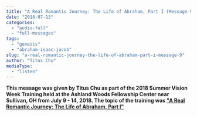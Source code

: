```yaml
---
title: "A Real Romantic Journey: The Life of Abraham, Part I (Message 9)"
date: "2018-07-13"
categories: 
  - "audio-full"
  - "full-messages"
tags: 
  - "genesis"
  - "abraham-isaac-jacob"
slug: "a-real-romantic-journey-the-life-of-abraham-part-i-message-9"
author: "Titus Chu"
mediaType: 
  - "listen"
---
```


__This message was given by Titus Chu as part of the 2018 Summer Vision Week Training held at the Ashland Woods Fellowship Center near Sullivan, OH from July 9 - 14, 2018. The topic of the training was ["A Real Romantic Journey: The Life of Abraham, Part I"](https://www.asweetsavor.org/2018-summer-vision-week-a-real-romantic-journey-the-life-of-abraham-part-i)__
